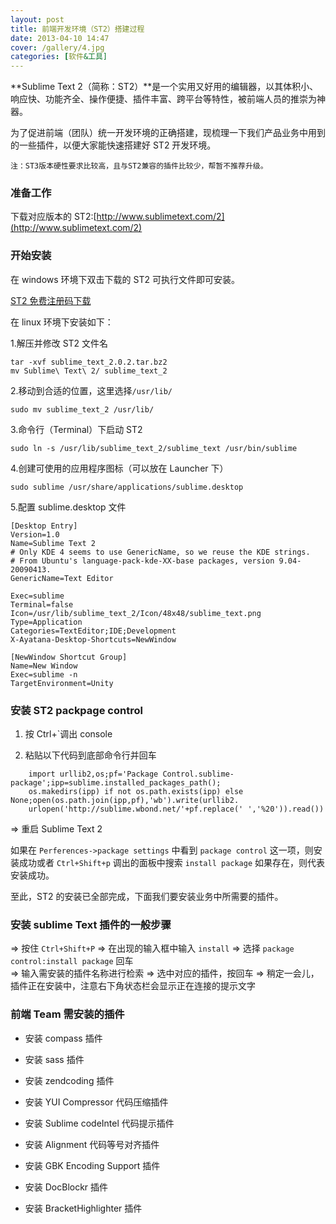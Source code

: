 ```yaml
---
layout: post
title: 前端开发环境（ST2）搭建过程
date: 2013-04-10 14:47
cover: /gallery/4.jpg
categories: [软件&工具]
---
```


**Sublime Text 2（简称：ST2）**是一个实用又好用的编辑器，以其体积小、响应快、功能齐全、操作便捷、插件丰富、跨平台等特性，被前端人员的推崇为神器。

为了促进前端（团队）统一开发环境的正确搭建，现梳理一下我们产品业务中用到的一些插件，以便大家能快速搭建好 ST2 开发环境。

`注：ST3版本硬性要求比较高，且与ST2兼容的插件比较少，帮暂不推荐升级。`

<!--more-->

### 准备工作

下载对应版本的 ST2:[http://www.sublimetext.com/2](http://www.sublimetext.com/2)

### 开始安装

在 windows 环境下双击下载的 ST2 可执行文件即可安装。

[ST2 免费注册码下载](http://pan.baidu.com/share/link?shareid=2246429840&uk=3945756521#dir/path=%2F%E5%BC%80%E5%8F%91%E6%96%87%E6%A1%A3%E4%B8%AD%E5%BF%83%2F%E5%89%8D%E7%AB%AF%E7%BB%9F%E4%B8%80%E5%BC%80%E5%8F%91%E7%8E%AF%E5%A2%83)

在 linux 环境下安装如下：

1.解压并修改 ST2 文件名

    tar -xvf sublime_text_2.0.2.tar.bz2
    mv Sublime\ Text\ 2/ sublime_text_2

2.移动到合适的位置，这里选择`/usr/lib/`

    sudo mv sublime_text_2 /usr/lib/

3.命令行（Terminal）下启动 ST2

    sudo ln -s /usr/lib/sublime_text_2/sublime_text /usr/bin/sublime

4.创建可使用的应用程序图标（可以放在 Launcher 下）

    sudo sublime /usr/share/applications/sublime.desktop

5.配置 sublime.desktop 文件

    [Desktop Entry]
    Version=1.0
    Name=Sublime Text 2
    # Only KDE 4 seems to use GenericName, so we reuse the KDE strings.
    # From Ubuntu's language-pack-kde-XX-base packages, version 9.04-20090413.
    GenericName=Text Editor

    Exec=sublime
    Terminal=false
    Icon=/usr/lib/sublime_text_2/Icon/48x48/sublime_text.png
    Type=Application
    Categories=TextEditor;IDE;Development
    X-Ayatana-Desktop-Shortcuts=NewWindow

    [NewWindow Shortcut Group]
    Name=New Window
    Exec=sublime -n
    TargetEnvironment=Unity

### 安装 ST2 packpage control

1. 按 Ctrl+`调出 console

2. 粘贴以下代码到底部命令行并回车

```text
    import urllib2,os;pf='Package Control.sublime-package';ipp=sublime.installed_packages_path();
    os.makedirs(ipp) if not os.path.exists(ipp) else None;open(os.path.join(ipp,pf),'wb').write(urllib2.
    urlopen('http://sublime.wbond.net/'+pf.replace(' ','%20')).read())
```

=> 重启 Sublime Text 2

如果在 `Perferences->package settings` 中看到 `package control` 这一项，则安装成功或者 `Ctrl+Shift+p` 调出的面板中搜索 `install package` 如果存在，则代表安装成功。

至此，ST2 的安装已全部完成，下面我们要安装业务中所需要的插件。

### 安装 sublime Text 插件的一般步骤

=> 按住 `Ctrl+Shift+P`
=> 在出现的输入框中输入 `install`
=> 选择 `package control:install package` 回车  
=> 输入需安装的插件名称进行检索
=> 选中对应的插件，按回车
=> 稍定一会儿，插件正在安装中，注意右下角状态栏会显示正在连接的提示文字

### 前端 Team 需安装的插件

- 安装 compass 插件

- 安装 sass 插件

- 安装 zendcoding 插件

- 安装 YUI Compressor 代码压缩插件

- 安装 Sublime codeIntel 代码提示插件

- 安装 Alignment 代码等号对齐插件

- 安装 GBK Encoding Support 插件

- 安装 DocBlockr 插件

- 安装 BracketHighlighter 插件
